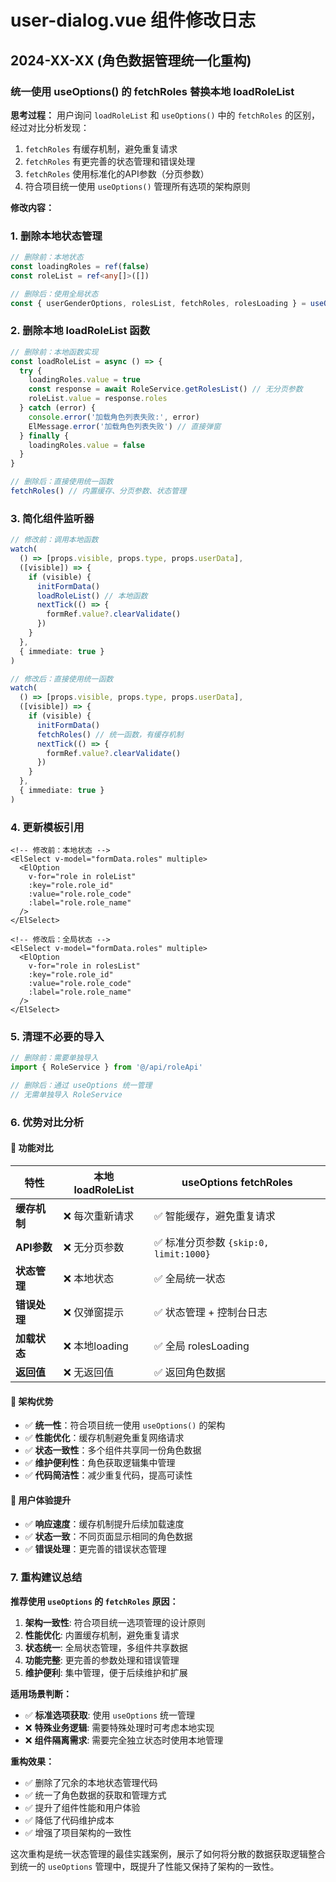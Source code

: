 # user-dialog.vue 组件修改日志

## 2024-XX-XX (角色数据管理统一化重构)

### 统一使用 useOptions() 的 fetchRoles 替换本地 loadRoleList

**思考过程：** 用户询问 `loadRoleList` 和 `useOptions()` 中的 `fetchRoles` 的区别，经过对比分析发现：

1. `fetchRoles` 有缓存机制，避免重复请求
2. `fetchRoles` 有更完善的状态管理和错误处理
3. `fetchRoles` 使用标准化的API参数（分页参数）
4. 符合项目统一使用 `useOptions()` 管理所有选项的架构原则

**修改内容：**

### 1. 删除本地状态管理

```typescript
// 删除前：本地状态
const loadingRoles = ref(false)
const roleList = ref<any[]>([])

// 删除后：使用全局状态
const { userGenderOptions, rolesList, fetchRoles, rolesLoading } = useOptions()
```

### 2. 删除本地 loadRoleList 函数

```typescript
// 删除前：本地函数实现
const loadRoleList = async () => {
  try {
    loadingRoles.value = true
    const response = await RoleService.getRolesList() // 无分页参数
    roleList.value = response.roles
  } catch (error) {
    console.error('加载角色列表失败:', error)
    ElMessage.error('加载角色列表失败') // 直接弹窗
  } finally {
    loadingRoles.value = false
  }
}

// 删除后：直接使用统一函数
fetchRoles() // 内置缓存、分页参数、状态管理
```

### 3. 简化组件监听器

```typescript
// 修改前：调用本地函数
watch(
  () => [props.visible, props.type, props.userData],
  ([visible]) => {
    if (visible) {
      initFormData()
      loadRoleList() // 本地函数
      nextTick(() => {
        formRef.value?.clearValidate()
      })
    }
  },
  { immediate: true }
)

// 修改后：直接使用统一函数
watch(
  () => [props.visible, props.type, props.userData],
  ([visible]) => {
    if (visible) {
      initFormData()
      fetchRoles() // 统一函数，有缓存机制
      nextTick(() => {
        formRef.value?.clearValidate()
      })
    }
  },
  { immediate: true }
)
```

### 4. 更新模板引用

```vue
<!-- 修改前：本地状态 -->
<ElSelect v-model="formData.roles" multiple>
  <ElOption
    v-for="role in roleList"
    :key="role.role_id"
    :value="role.role_code"
    :label="role.role_name"
  />
</ElSelect>

<!-- 修改后：全局状态 -->
<ElSelect v-model="formData.roles" multiple>
  <ElOption
    v-for="role in rolesList"
    :key="role.role_id"
    :value="role.role_code"
    :label="role.role_name"
  />
</ElSelect>
```

### 5. 清理不必要的导入

```typescript
// 删除前：需要单独导入
import { RoleService } from '@/api/roleApi'

// 删除后：通过 useOptions 统一管理
// 无需单独导入 RoleService
```

### 6. 优势对比分析

#### 🔹 功能对比

| 特性         | 本地 loadRoleList | useOptions fetchRoles                  |
| ------------ | ----------------- | -------------------------------------- |
| **缓存机制** | ❌ 每次重新请求   | ✅ 智能缓存，避免重复请求              |
| **API参数**  | ❌ 无分页参数     | ✅ 标准分页参数 `{skip:0, limit:1000}` |
| **状态管理** | ❌ 本地状态       | ✅ 全局统一状态                        |
| **错误处理** | ❌ 仅弹窗提示     | ✅ 状态管理 + 控制台日志               |
| **加载状态** | ❌ 本地loading    | ✅ 全局 rolesLoading                   |
| **返回值**   | ❌ 无返回值       | ✅ 返回角色数据                        |

#### 🔹 架构优势

- ✅ **统一性**：符合项目统一使用 `useOptions()` 的架构
- ✅ **性能优化**：缓存机制避免重复网络请求
- ✅ **状态一致性**：多个组件共享同一份角色数据
- ✅ **维护便利性**：角色获取逻辑集中管理
- ✅ **代码简洁性**：减少重复代码，提高可读性

#### 🔹 用户体验提升

- ✅ **响应速度**：缓存机制提升后续加载速度
- ✅ **状态一致**：不同页面显示相同的角色数据
- ✅ **错误处理**：更完善的错误状态管理

### 7. 重构建议总结

**推荐使用 `useOptions` 的 `fetchRoles` 原因：**

1. **架构一致性**: 符合项目统一选项管理的设计原则
2. **性能优化**: 内置缓存机制，避免重复请求
3. **状态统一**: 全局状态管理，多组件共享数据
4. **功能完整**: 更完善的参数处理和错误管理
5. **维护便利**: 集中管理，便于后续维护和扩展

**适用场景判断：**

- ✅ **标准选项获取**: 使用 `useOptions` 统一管理
- ❌ **特殊业务逻辑**: 需要特殊处理时可考虑本地实现
- ❌ **组件隔离需求**: 需要完全独立状态时使用本地管理

**重构效果：**

- ✅ 删除了冗余的本地状态管理代码
- ✅ 统一了角色数据的获取和管理方式
- ✅ 提升了组件性能和用户体验
- ✅ 降低了代码维护成本
- ✅ 增强了项目架构的一致性

这次重构是统一状态管理的最佳实践案例，展示了如何将分散的数据获取逻辑整合到统一的 `useOptions` 管理中，既提升了性能又保持了架构的一致性。
